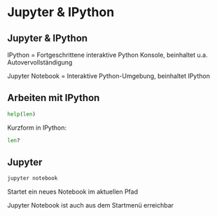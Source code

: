 # Jupyter & IPython

## Jupyter & IPython

IPython = Fortgeschrittene interaktive Python Konsole, beinhaltet u.a. Autovervollständigung

Jupyter Notebook = Interaktive Python-Umgebung, beinhaltet IPython

## Arbeiten mit IPython

```python
help(len)
```

Kurzform in IPython:

```python
len?
```

## Jupyter

```bash
jupyter notebook
```

Startet ein neues Notebook im aktuellen Pfad

Jupyter Notebook ist auch aus dem Startmenü erreichbar
